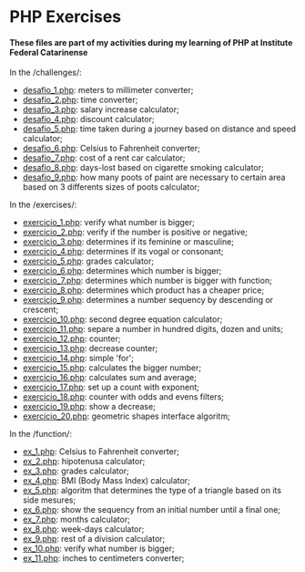 # PHP Exercises 
#### These files are part of my activities during my learning of PHP at Institute Federal Catarinense

In the /challenges/:

- <a href="https://github.com/yasmindevegili/LearningPHP/blob/main/challenges/desafio_1.php">desafio_1.php</a>: meters to millimeter converter;
- <a href="https://github.com/yasmindevegili/PHP-Exercises/blob/bf979a3559ad737f3edaf9f2f4645f703f5341e6/desafio_2.php">desafio_2.php</a>: time converter;
- <a href="https://github.com/yasmindevegili/PHP-Exercises/blob/bf979a3559ad737f3edaf9f2f4645f703f5341e6/desafio_3.php">desafio_3.php</a>: salary increase calculator;
- <a href="https://github.com/yasmindevegili/PHP-Exercises/blob/bf979a3559ad737f3edaf9f2f4645f703f5341e6/desafio_4.php">desafio_4.php</a>: discount calculator;
- <a href="https://github.com/yasmindevegili/PHP-Exercises/blob/bf979a3559ad737f3edaf9f2f4645f703f5341e6/desafio_5.php">desafio_5.php</a>: time taken during a journey based on distance and speed calculator;
- <a href="https://github.com/yasmindevegili/PHP-Exercises/blob/bf979a3559ad737f3edaf9f2f4645f703f5341e6/desafio_6.php">desafio_6.php</a>: Celsius to Fahrenheit converter;
- <a href="https://github.com/yasmindevegili/PHP-Exercises/blob/bf979a3559ad737f3edaf9f2f4645f703f5341e6/desafio_7.php">desafio_7.php</a>: cost of a rent car calculator;
- <a href="https://github.com/yasmindevegili/PHP-Exercises/blob/bf979a3559ad737f3edaf9f2f4645f703f5341e6/desafio_8.php">desafio_8.php</a>: days-lost based on cigarette smoking calculator;
- <a href="https://github.com/yasmindevegili/PHP-Exercises/blob/bf979a3559ad737f3edaf9f2f4645f703f5341e6/desafio_9.php">desafio_9.php</a>: how many poots of paint are necessary to certain area based on 3 differents sizes of poots calculator;

In the /exercises/:

- <a href="https://github.com/yasmindevegili/PHP-Exercises-Part-2/blob/54fbb5b52e13d64ce1322f72efa96b48bafaf688/exercicio_1.php">exercicio_1.php</a>: verify what number is bigger;
- <a href="https://github.com/yasmindevegili/PHP-Exercises-Part-2/blob/54fbb5b52e13d64ce1322f72efa96b48bafaf688/exercicio_2.php">exercicio_2.php</a>: verify if the number is positive or negative;
- <a href="https://github.com/yasmindevegili/PHP-Exercises-Part-2/blob/54fbb5b52e13d64ce1322f72efa96b48bafaf688/exercicio_3.php">exercicio_3.php</a>: determines if its feminine or masculine;
- <a href="https://github.com/yasmindevegili/PHP-Exercises-Part-2/blob/54fbb5b52e13d64ce1322f72efa96b48bafaf688/exercicio_4.php">exercicio_4.php</a>: determines if its vogal or consonant;
- <a href="https://github.com/yasmindevegili/PHP-Exercises-Part-2/blob/54fbb5b52e13d64ce1322f72efa96b48bafaf688/exercicio_5.php">exercicio_5.php</a>: grades calculator;
- <a href="https://github.com/yasmindevegili/PHP-Exercises-Part-2/blob/54fbb5b52e13d64ce1322f72efa96b48bafaf688/exercicio_6.php">exercicio_6.php</a>: determines which number is bigger;
- <a href="https://github.com/yasmindevegili/PHP-Exercises-Part-2/blob/54fbb5b52e13d64ce1322f72efa96b48bafaf688/exercicio_7.php">exercicio_7.php</a>: determines which number is bigger with function;
- <a href="https://github.com/yasmindevegili/PHP-Exercises-Part-2/blob/54fbb5b52e13d64ce1322f72efa96b48bafaf688/exercicio_8.php">exercicio_8.php</a>: determines which product has a cheaper price;
- <a href="https://github.com/yasmindevegili/PHP-Exercises-Part-2/blob/54fbb5b52e13d64ce1322f72efa96b48bafaf688/exercicio_9.php">exercicio_9.php</a>: determines a number sequency by descending or crescent;
- <a href="https://github.com/yasmindevegili/PHP-Exercises-Part-2/blob/54fbb5b52e13d64ce1322f72efa96b48bafaf688/exercicio_10.php">exercicio_10.php</a>: second degree equation calculator;
- <a href="https://github.com/yasmindevegili/PHP-Exercises-Part-2/blob/54fbb5b52e13d64ce1322f72efa96b48bafaf688/exercicio_11.php">exercicio_11.php</a>: separe a number in hundred digits, dozen and units;
- <a href="https://github.com/yasmindevegili/PHP-Exercises-Part-2/blob/54fbb5b52e13d64ce1322f72efa96b48bafaf688/exercicio_12.php">exercicio_12.php</a>: counter;
- <a href="https://github.com/yasmindevegili/PHP-Exercises-Part-2/blob/54fbb5b52e13d64ce1322f72efa96b48bafaf688/exercicio_13.php">exercicio_13.php</a>: decrease counter;
- <a href="https://github.com/yasmindevegili/PHP-Exercises-Part-2/blob/54fbb5b52e13d64ce1322f72efa96b48bafaf688/exercicio_14.php">exercicio_14.php</a>: simple 'for';
- <a href="https://github.com/yasmindevegili/PHP-Exercises-Part-2/blob/54fbb5b52e13d64ce1322f72efa96b48bafaf688/exercicio_15.php">exercicio_15.php</a>: calculates the bigger number;
- <a href="https://github.com/yasmindevegili/PHP-Exercises-Part-2/blob/54fbb5b52e13d64ce1322f72efa96b48bafaf688/exercicio_16.php">exercicio_16.php</a>: calculates sum and average;
- <a href="https://github.com/yasmindevegili/PHP-Exercises-Part-2/blob/54fbb5b52e13d64ce1322f72efa96b48bafaf688/exercicio_17.php">exercicio_17.php</a>: set up a count with exponent;
- <a href="https://github.com/yasmindevegili/PHP-Exercises-Part-2/blob/54fbb5b52e13d64ce1322f72efa96b48bafaf688/exercicio_18.php">exercicio_18.php</a>: counter with odds and evens filters;
- <a href="https://github.com/yasmindevegili/PHP-Exercises-Part-2/blob/54fbb5b52e13d64ce1322f72efa96b48bafaf688/exercicio_19.php">exercicio_19.php</a>: show a decrease;
- <a href="https://github.com/yasmindevegili/PHP-Exercises-Part-2/blob/54fbb5b52e13d64ce1322f72efa96b48bafaf688/exercicio_20.php">exercicio_20.php</a>: geometric shapes interface algoritm;

In the /function/:

- <a href="https://github.com/yasmindevegili/Lista_function/blob/0a3572e9b1cb77462f1dbeff446ff3d6bfc10beb/ex_1.php">ex_1.php</a>: Celsius to Fahrenheit converter;
- <a href="https://github.com/yasmindevegili/Lista_function/blob/0a3572e9b1cb77462f1dbeff446ff3d6bfc10beb/ex_2.php">ex_2.php</a>: hipotenusa calculator;
- <a href="https://github.com/yasmindevegili/Lista_function/blob/0a3572e9b1cb77462f1dbeff446ff3d6bfc10beb/ex_3.php">ex_3.php</a>: grades calculator;
- <a href="https://github.com/yasmindevegili/Lista_function/blob/0a3572e9b1cb77462f1dbeff446ff3d6bfc10beb/ex_4.php">ex_4.php</a>: BMI (Body Mass Index) calculator;
- <a href="https://github.com/yasmindevegili/Lista_function/blob/0a3572e9b1cb77462f1dbeff446ff3d6bfc10beb/ex_5.php">ex_5.php</a>: algoritm that 
determines the type of a triangle based on its side mesures;
- <a href="https://github.com/yasmindevegili/Lista_function/blob/0a3572e9b1cb77462f1dbeff446ff3d6bfc10beb/ex_6.php">ex_6.php</a>: show the sequency from an initial number until a final one;
- <a href="https://github.com/yasmindevegili/Lista_function/blob/0a3572e9b1cb77462f1dbeff446ff3d6bfc10beb/ex_7.php">ex_7.php</a>: months calculator;
- <a href="https://github.com/yasmindevegili/Lista_function/blob/0a3572e9b1cb77462f1dbeff446ff3d6bfc10beb/ex_8.php">ex_8.php</a>: week-days calculator;
- <a href="https://github.com/yasmindevegili/Lista_function/blob/0a3572e9b1cb77462f1dbeff446ff3d6bfc10beb/ex_9.php">ex_9.php</a>: rest of a division calculator;
- <a href="https://github.com/yasmindevegili/Lista_function/blob/0a3572e9b1cb77462f1dbeff446ff3d6bfc10beb/ex_10.php">ex_10.php</a>: verify what number is bigger;
- <a href="https://github.com/yasmindevegili/Lista_function/blob/0a3572e9b1cb77462f1dbeff446ff3d6bfc10beb/ex_11.php">ex_11.php</a>: inches to centimeters converter;
